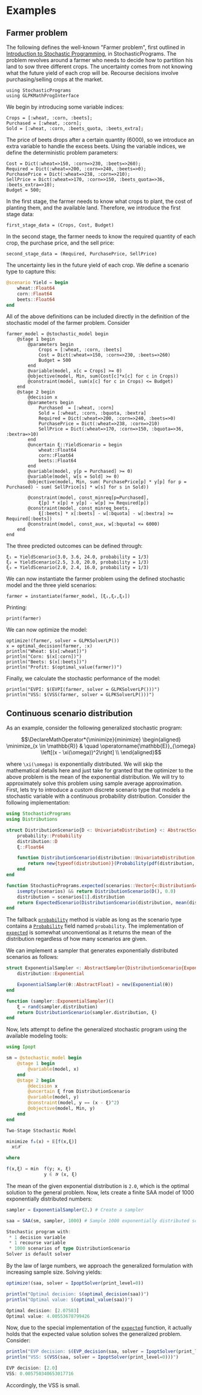 # Examples

## Farmer problem

The following defines the well-known "Farmer problem", first outlined in [Introduction to Stochastic Programming](https://link.springer.com/book/10.1007%2F978-1-4614-0237-4), in StochasticPrograms. The problem revolves around a farmer who needs to decide how to partition his land to sow three different crops. The uncertainty comes from not knowing what the future yield of each crop will be. Recourse decisions involve purchasing/selling crops at the market.

```@example farmer
using StochasticPrograms
using GLPKMathProgInterface
```
We begin by introducing some variable indices:
```@example farmer
Crops = [:wheat, :corn, :beets];
Purchased = [:wheat, :corn];
Sold = [:wheat, :corn, :beets_quota, :beets_extra];
```
The price of beets drops after a certain quantity (6000), so we introduce an extra variable to handle the excess beets. Using the variable indices, we define the deterministic problem parameters:
```@example farmer
Cost = Dict(:wheat=>150, :corn=>230, :beets=>260);
Required = Dict(:wheat=>200, :corn=>240, :beets=>0);
PurchasePrice = Dict(:wheat=>238, :corn=>210);
SellPrice = Dict(:wheat=>170, :corn=>150, :beets_quota=>36, :beets_extra=>10);
Budget = 500;
```
In the first stage, the farmer needs to know what crops to plant, the cost of planting them, and the available land. Therefore, we introduce the first stage data:
```@example farmer
first_stage_data = (Crops, Cost, Budget)
```
In the second stage, the farmer needs to know the required quantity of each crop, the purchase price, and the sell price:
```@example farmer
second_stage_data = (Required, PurchasePrice, SellPrice)
```
The uncertainty lies in the future yield of each crop. We define a scenario type to capture this:
```julia
@scenario Yield = begin
    wheat::Float64
    corn::Float64
    beets::Float64
end
```
All of the above definitions can be included directly in the definition of the stochastic model of the farmer problem. Consider
```@example farmer
farmer_model = @stochastic_model begin
    @stage 1 begin
        @parameters begin
            Crops = [:wheat, :corn, :beets]
            Cost = Dict(:wheat=>150, :corn=>230, :beets=>260)
            Budget = 500
        end
        @variable(model, x[c = Crops] >= 0)
        @objective(model, Min, sum(Cost[c]*x[c] for c in Crops))
        @constraint(model, sum(x[c] for c in Crops) <= Budget)
    end
    @stage 2 begin
        @decision x
        @parameters begin
            Purchased  = [:wheat, :corn]
            Sold = [:wheat, :corn, :bquota, :bextra]
            Required = Dict(:wheat=>200, :corn=>240, :beets=>0)
            PurchasePrice = Dict(:wheat=>238, :corn=>210)
            SellPrice = Dict(:wheat=>170, :corn=>150, :bquota=>36, :bextra=>10)
        end
        @uncertain ξ::YieldScenario = begin
            wheat::Float64
            corn::Float64
            beets::Float64
        end
        @variable(model, y[p = Purchased] >= 0)
        @variable(model, w[s = Sold] >= 0)
        @objective(model, Min, sum( PurchasePrice[p] * y[p] for p = Purchased) - sum( SellPrice[s] * w[s] for s in Sold))

        @constraint(model, const_minreq[p=Purchased],
            ξ[p] * x[p] + y[p] - w[p] >= Required[p])
        @constraint(model, const_minreq_beets,
            ξ[:beets] * x[:beets] - w[:bquota] - w[:bextra] >= Required[:beets])
        @constraint(model, const_aux, w[:bquota] <= 6000)
    end
end
```
The three predicted outcomes can be defined through:
```@example farmer
ξ₁ = YieldScenario(3.0, 3.6, 24.0, probability = 1/3)
ξ₂ = YieldScenario(2.5, 3.0, 20.0, probability = 1/3)
ξ₃ = YieldScenario(2.0, 2.4, 16.0, probability = 1/3)
```
We can now instantiate the farmer problem using the defined stochastic model and the three yield scenarios:
```@example farmer
farmer = instantiate(farmer_model, [ξ₁,ξ₂,ξ₃])
```
Printing:
```@example farmer
print(farmer)
```
We can now optimize the model:
```@example farmer
optimize!(farmer, solver = GLPKSolverLP())
x = optimal_decision(farmer, :x)
println("Wheat: $(x[:wheat])")
println("Corn: $(x[:corn])")
println("Beets: $(x[:beets])")
println("Profit: $(optimal_value(farmer))")
```
Finally, we calculate the stochastic performance of the model:
```@example farmer
println("EVPI: $(EVPI(farmer, solver = GLPKSolverLP()))")
println("VSS: $(VSS(farmer, solver = GLPKSolverLP()))")
```

## Continuous scenario distribution

As an example, consider the following generalized stochastic program:
```math
\DeclareMathOperator*{\minimize}{minimize}
\begin{aligned}
 \minimize_{x \in \mathbb{R}} & \quad \operatorname{\mathbb{E}}_{\omega} \left[(x - \xi(\omega))^2\right] \\
\end{aligned}
```
where ``\xi(\omega)`` is exponentially distributed. We will skip the mathematical details here and just take for granted that the optimizer to the above problem is the mean of the exponential distribution. We will try to approximately solve this problem using sample average approximation. First, lets try to introduce a custom discrete scenario type that models a stochastic variable with a continuous probability distribution. Consider the following implementation:
```julia
using StochasticPrograms
using Distributions

struct DistributionScenario{D <: UnivariateDistribution} <: AbstractScenario
    probability::Probability
    distribution::D
    ξ::Float64

    function DistributionScenario(distribution::UnivariateDistribution, val::AbstractFloat)
        return new{typeof(distribution)}(Probability(pdf(distribution, val)), distribution, Float64(val))
    end
end

function StochasticPrograms.expected(scenarios::Vector{<:DistributionScenario{D}}) where D <: UnivariateDistribution
    isempty(scenarios) && return DistributionScenario(D(), 0.0)
    distribution = scenarios[1].distribution
    return ExpectedScenario(DistributionScenario(distribution, mean(distribution)))
end
```
The fallback [`probability`](@ref) method is viable as long as the scenario type contains a [`Probability`](@ref) field named `probability`. The implementation of [`expected`](@ref) is somewhat unconventional as it returns the mean of the distribution regardless of how many scenarios are given.

We can implement a sampler that generates exponentially distributed scenarios as follows:
```julia
struct ExponentialSampler <: AbstractSampler{DistributionScenario{Exponential{Float64}}}
    distribution::Exponential

    ExponentialSampler(θ::AbstractFloat) = new(Exponential(θ))
end

function (sampler::ExponentialSampler)()
    ξ = rand(sampler.distribution)
    return DistributionScenario(sampler.distribution, ξ)
end
```
Now, lets attempt to define the generalized stochastic program using the available modeling tools:
```julia
using Ipopt

sm = @stochastic_model begin
    @stage 1 begin
        @variable(model, x)
    end
    @stage 2 begin
        @decision x
        @uncertain ξ from DistributionScenario
        @variable(model, y)
        @constraint(model, y == (x - ξ)^2)
        @objective(model, Min, y)
    end
end
```
```julia
Two-Stage Stochastic Model

minimize f₀(x) + 𝔼[f(x,ξ)]
  x∈𝒳

where

f(x,ξ) = min  f(y; x, ξ)
              y ∈ 𝒴 (x, ξ)
```
The mean of the given exponential distribution is ``2.0``, which is the optimal solution to the general problem. Now, lets create a finite SAA model of 1000 exponentially distributed numbers:
```julia
sampler = ExponentialSampler(2.) # Create a sampler

saa = SAA(sm, sampler, 1000) # Sample 1000 exponentially distributed scenarios and create an SAA model
```
```julia
Stochastic program with:
 * 1 decision variable
 * 1 recourse variable
 * 1000 scenarios of type DistributionScenario
Solver is default solver
```
By the law of large numbers, we approach the generalized formulation with increasing sample size. Solving yields:
```julia
optimize!(saa, solver = IpoptSolver(print_level=0))

println("Optimal decision: $(optimal_decision(saa))")
println("Optimal value: $(optimal_value(saa))")
```
```julia
Optimal decision: [2.07583]
Optimal value: 4.00553678799426
```
Now, due to the special implementation of the [`expected`](@ref) function, it actually holds that the expected value solution solves the generalized problem. Consider:
```julia
println("EVP decision: $(EVP_decision(saa, solver = IpoptSolver(print_level=0)))")
println("VSS: $(VSS(saa, solver = IpoptSolver(print_level=0)))")
```
```julia
EVP decision: [2.0]
VSS: 0.005750340653017716
```
Accordingly, the VSS is small.
